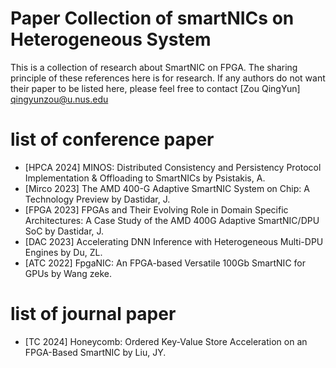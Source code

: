 # Paper Collection of smartNICs on Heterogeneous System
This is a collection of research about SmartNIC on FPGA. The sharing principle of these references here is for research. If any authors do not want their paper to be listed here, please feel free to contact [Zou QingYun] qingyunzou@u.nus.edu

# list of conference paper
* [HPCA 2024] MINOS: Distributed Consistency and Persistency Protocol Implementation & Offloading to SmartNICs by Psistakis, A. 
* [Mirco 2023] The AMD 400-G Adaptive SmartNIC System on Chip: A Technology Preview by Dastidar, J.
* [FPGA 2023] FPGAs and Their Evolving Role in Domain Specific Architectures: A Case Study of the AMD 400G Adaptive SmartNIC/DPU SoC by Dastidar, J.
* [DAC 2023] Accelerating DNN Inference with Heterogeneous Multi-DPU Engines by Du, ZL.
* [ATC 2022] FpgaNIC: An FPGA-based Versatile 100Gb SmartNIC for GPUs by Wang zeke.



# list of journal paper
* [TC 2024] Honeycomb: Ordered Key-Value Store Acceleration on an FPGA-Based SmartNIC by Liu, JY.



